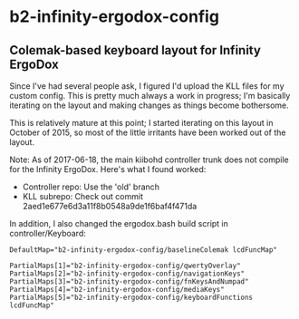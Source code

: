 # b2-infinity-ergodox-config
Colemak-based keyboard layout for Infinity ErgoDox
-----
Since I've had several people ask, I figured I'd upload the KLL files for my custom config.  This is pretty much always a work in progress; I'm basically iterating on the layout and making changes as things become bothersome.

This is relatively mature at this point; I started iterating on this layout in October of 2015, so most of the little irritants have been worked out of the layout.

Note:  As of 2017-06-18, the main kiibohd controller trunk does not compile for the Infinity ErgoDox.  Here's what I found worked:
* Controller repo:  Use the 'old' branch
* KLL subrepo: Check out commit 2aed1e677e6d3a11f8b0548a9de1f6baf4f471da

In addition, I also changed the ergodox.bash build script in controller/Keyboard:

```
DefaultMap="b2-infinity-ergodox-config/baselineColemak lcdFuncMap"

PartialMaps[1]="b2-infinity-ergodox-config/qwertyOverlay"
PartialMaps[2]="b2-infinity-ergodox-config/navigationKeys"
PartialMaps[3]="b2-infinity-ergodox-config/fnKeysAndNumpad"
PartialMaps[4]="b2-infinity-ergodox-config/mediaKeys"
PartialMaps[5]="b2-infinity-ergodox-config/keyboardFunctions lcdFuncMap"

```
